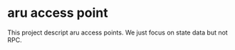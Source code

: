 aru access point
====

This project descript aru access points.
We just focus on state data but not RPC.

